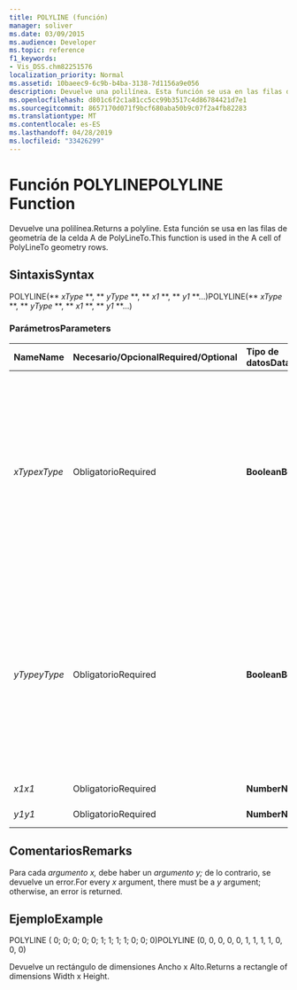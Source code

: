 ```yaml
---
title: POLYLINE (función)
manager: soliver
ms.date: 03/09/2015
ms.audience: Developer
ms.topic: reference
f1_keywords:
- Vis_DSS.chm82251576
localization_priority: Normal
ms.assetid: 10baeec9-6c9b-b4ba-3138-7d1156a9e056
description: Devuelve una polilínea. Esta función se usa en las filas de geometría de la celda A de PolyLineTo.
ms.openlocfilehash: d801c6f2c1a81cc5cc99b3517c4d86784421d7e1
ms.sourcegitcommit: 8657170d071f9bcf680aba50b9c07f2a4fb82283
ms.translationtype: MT
ms.contentlocale: es-ES
ms.lasthandoff: 04/28/2019
ms.locfileid: "33426299"
---
```

# <a name="polyline-function"></a><span data-ttu-id="105ff-104">Función POLYLINE</span><span class="sxs-lookup"><span data-stu-id="105ff-104">POLYLINE Function</span></span>

<span data-ttu-id="105ff-105">Devuelve una polilínea.</span><span class="sxs-lookup"><span data-stu-id="105ff-105">Returns a polyline.</span></span> <span data-ttu-id="105ff-106">Esta función se usa en las filas de geometría de la celda A de PolyLineTo.</span><span class="sxs-lookup"><span data-stu-id="105ff-106">This function is used in the A cell of PolyLineTo geometry rows.</span></span> 
  
## <a name="syntax"></a><span data-ttu-id="105ff-107">Sintaxis</span><span class="sxs-lookup"><span data-stu-id="105ff-107">Syntax</span></span>

<span data-ttu-id="105ff-108">POLYLINE(\*\* *xType* \*\*, \*\* *yType* \*\*, \*\* *x1* \*\*, \*\* *y1* \*\*...)</span><span class="sxs-lookup"><span data-stu-id="105ff-108">POLYLINE(\*\* *xType* \*\*, \*\* *yType* \*\*, \*\* *x1* \*\*, \*\* *y1* \*\*...)</span></span> 
  
### <a name="parameters"></a><span data-ttu-id="105ff-109">Parámetros</span><span class="sxs-lookup"><span data-stu-id="105ff-109">Parameters</span></span>

|<span data-ttu-id="105ff-110">**Name**</span><span class="sxs-lookup"><span data-stu-id="105ff-110">**Name**</span></span>|<span data-ttu-id="105ff-111">**Necesario/Opcional**</span><span class="sxs-lookup"><span data-stu-id="105ff-111">**Required/Optional**</span></span>|<span data-ttu-id="105ff-112">**Tipo de datos**</span><span class="sxs-lookup"><span data-stu-id="105ff-112">**Data Type**</span></span>|<span data-ttu-id="105ff-113">**Descripción**</span><span class="sxs-lookup"><span data-stu-id="105ff-113">**Description**</span></span>|
|:-----|:-----|:-----|:-----|
| <span data-ttu-id="105ff-114">_xType_</span><span class="sxs-lookup"><span data-stu-id="105ff-114">_xType_</span></span> <br/> |<span data-ttu-id="105ff-115">Obligatorio</span><span class="sxs-lookup"><span data-stu-id="105ff-115">Required</span></span>  <br/> |<span data-ttu-id="105ff-116">**Boolean**</span><span class="sxs-lookup"><span data-stu-id="105ff-116">**Boolean**</span></span> <br/> |<span data-ttu-id="105ff-117">Especifica cómo interpretar los datos _de entrada x._</span><span class="sxs-lookup"><span data-stu-id="105ff-117">Specifies how to interpret the  _x_ input data.</span></span> <span data-ttu-id="105ff-118">Si  _xType_ es 0, la  _entrada x_-data se interpreta como un porcentaje de Width.</span><span class="sxs-lookup"><span data-stu-id="105ff-118">If  _xType_ is 0, the input  _x_-data is interpreted as a percentage of Width.</span></span> <span data-ttu-id="105ff-119">Si  _xType_ es 1, la  _entrada x_-data se interpreta como una coordenada local.</span><span class="sxs-lookup"><span data-stu-id="105ff-119">If  _xType_ is 1, the input  _x_-data is interpreted as a local coordinate.</span></span>  <br/> |
| <span data-ttu-id="105ff-120">_yType_</span><span class="sxs-lookup"><span data-stu-id="105ff-120">_yType_</span></span> <br/> |<span data-ttu-id="105ff-121">Obligatorio</span><span class="sxs-lookup"><span data-stu-id="105ff-121">Required</span></span>  <br/> |<span data-ttu-id="105ff-122">**Boolean**</span><span class="sxs-lookup"><span data-stu-id="105ff-122">**Boolean**</span></span> <br/> |<span data-ttu-id="105ff-123">Especifica cómo interpretar los datos  _y_-input.</span><span class="sxs-lookup"><span data-stu-id="105ff-123">Specifies how to interpret the  _y_-input data.</span></span> <span data-ttu-id="105ff-124">Si  _yType_ es 0, la  _entrada y_-data se interpreta como un porcentaje de Height.</span><span class="sxs-lookup"><span data-stu-id="105ff-124">If  _yType_ is 0, the input  _y_-data is interpreted as a percentage of Height.</span></span> <span data-ttu-id="105ff-125">Si  _yType_ es 1, la  _entrada y_-data se interpreta como una coordenada local.</span><span class="sxs-lookup"><span data-stu-id="105ff-125">If  _yType_ is 1, the input  _y_-data is interpreted as a local coordinate.</span></span>  <br/> |
| <span data-ttu-id="105ff-126">_x1_</span><span class="sxs-lookup"><span data-stu-id="105ff-126">_x1_</span></span> <br/> |<span data-ttu-id="105ff-127">Obligatorio</span><span class="sxs-lookup"><span data-stu-id="105ff-127">Required</span></span>  <br/> |<span data-ttu-id="105ff-128">**Number**</span><span class="sxs-lookup"><span data-stu-id="105ff-128">**Number**</span></span> <br/> | <span data-ttu-id="105ff-129">Una coordenada _x._</span><span class="sxs-lookup"><span data-stu-id="105ff-129">An  _x_-coordinate.</span></span>  <br/> |
| <span data-ttu-id="105ff-130">_y1_</span><span class="sxs-lookup"><span data-stu-id="105ff-130">_y1_</span></span> <br/> |<span data-ttu-id="105ff-131">Obligatorio</span><span class="sxs-lookup"><span data-stu-id="105ff-131">Required</span></span>  <br/> |<span data-ttu-id="105ff-132">**Number**</span><span class="sxs-lookup"><span data-stu-id="105ff-132">**Number**</span></span> <br/> |<span data-ttu-id="105ff-133">Una _coordenada y._</span><span class="sxs-lookup"><span data-stu-id="105ff-133">A  _y_-coordinate.</span></span>  <br/> |
   
## <a name="remarks"></a><span data-ttu-id="105ff-134">Comentarios</span><span class="sxs-lookup"><span data-stu-id="105ff-134">Remarks</span></span>

<span data-ttu-id="105ff-135">Para cada  *argumento x,*  debe haber un  *argumento y;*  de lo contrario, se devuelve un error.</span><span class="sxs-lookup"><span data-stu-id="105ff-135">For every  *x*  argument, there must be a  *y*  argument; otherwise, an error is returned.</span></span> 
  
## <a name="example"></a><span data-ttu-id="105ff-136">Ejemplo</span><span class="sxs-lookup"><span data-stu-id="105ff-136">Example</span></span>

<span data-ttu-id="105ff-137">POLYLINE ( 0; 0; 0; 0; 0; 1; 1; 1; 1; 0; 0; 0)</span><span class="sxs-lookup"><span data-stu-id="105ff-137">POLYLINE (0, 0, 0, 0, 0, 1, 1, 1, 1, 0, 0, 0)</span></span> 
  
<span data-ttu-id="105ff-138">Devuelve un rectángulo de dimensiones Ancho x Alto.</span><span class="sxs-lookup"><span data-stu-id="105ff-138">Returns a rectangle of dimensions Width x Height.</span></span> 
  

